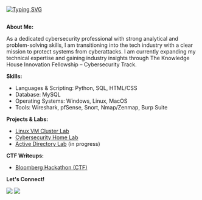 <a href="https://git.io/typing-svg"><img src="https://readme-typing-svg.demolab.com?font=Fira+Code&size=30&pause=1000&color=1582F3F8&center=true&width=435&lines=Hello%2C+There!+%F0%9F%91%8B;My+name+is+Nadia;Nice+to+meet+you!+" alt="Typing SVG" /></a>
##
**About Me:**

As a dedicated cybersecurity professional with strong analytical and problem-solving skills, I am transitioning into the tech industry with a clear mission to protect systems from
cyberattacks. I am currently expanding my technical expertise and gaining industry insights through The Knowledge House Innovation Fellowship – Cybersecurity Track.



**Skills:**   
- Languages & Scripting: Python, SQL, HTML/CSS
- Database: MySQL
- Operating Systems: Windows, Linux, MacOS
- Tools: Wireshark, pfSense, Snort, Nmap/Zenmap, Burp Suite

**Projects & Labs:**  
- <a href="https://github.com/nadiansh/Linux-VM-Cluster">Linux VM Cluster Lab</a>
- <a href="https://github.com/nadiansh/Cybersecurity-Home-Lab-Environment">Cybersecurity Home Lab</a>
- <a href="https://github.com/nadiansh/Active-Directory-Lab">Active Directory Lab</a> (in progress)

**CTF Writeups:**
- <a href="https://github.com/nadiansh/Bloomberg-Hackathon-CTF-/tree/main">Bloomberg Hackathon (CTF)</a>

    
**Let's Connect!**  

<a href="https://linkedin.com/in/nadiansh"><img src="https://custom-icon-badges.demolab.com/badge/LinkedIn-0A66C2?logo=linkedin-white&logoColor=fff" /></a>
<a href="https://github.com/nadiansh"><img src="https://img.shields.io/badge/GitHub-%23121011.svg?logo=github&logoColor=white" /></a>





